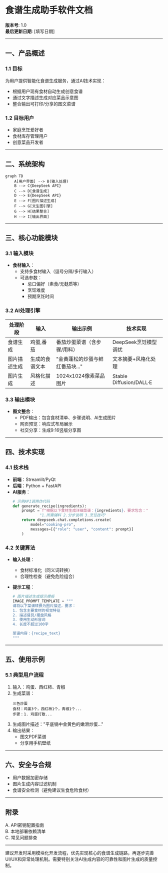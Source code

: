 # 食谱生成助手软件文档
**版本号**: 1.0  
**最后更新日期**: [填写日期]

---

## 一、产品概述
### 1.1 目标
为用户提供智能化食谱生成服务，通过AI技术实现：
- 根据用户现有食材自动生成创意食谱
- 通过文字描述生成对应菜品示意图
- 整合输出可打印/分享的图文菜谱

### 1.2 目标用户
- 家庭烹饪爱好者
- 食材库存管理用户
- 创意菜品开发者

---

## 二、系统架构
```mermaid
graph TD
    A[用户界面] --> B(输入处理)
    B --> C{DeepSeek API}
    C --> D[食谱生成]
    D --> E{DeepSeek API}
    E --> F[图片描述生成]
    F --> G[文生图引擎]
    G --> H[结果整合]
    H --> I[输出界面]
```

---

## 三、核心功能模块
### 3.1 输入模块
- **食材输入**：
  - 支持多食材输入（逗号分隔/多行输入）
  - 可选参数：
    - 忌口偏好（素食/无麸质等）
    - 烹饪难度
    - 预期烹饪时间

### 3.2 AI处理引擎
| 处理阶段       | 输入                | 输出示例                          | 技术实现                   |
|----------------|---------------------|-----------------------------------|--------------------------|
| 食谱生成       | 鸡蛋,番茄           | 番茄炒蛋菜谱（含步骤/用料）       | DeepSeek烹饪模型调优     |
| 图片描述生成   | 生成的食谱文本      | "金黄蓬松的炒蛋与鲜红番茄块..."   | 文本摘要+风格化处理      |
| 图片生成       | 风格化描述          | 1024x1024像素菜品图片             | Stable Diffusion/DALL·E  |

### 3.3 输出模块
- **图文整合**：
  - PDF输出：包含食材清单、步骤说明、AI生成图片
  - 网页预览：响应式布局展示
  - 社交分享：生成9:16竖版分享图

---

## 四、技术实现
### 4.1 技术栈
- **前端**：Streamlit/PyQt
- **后端**：Python + FastAPI
- **AI服务**：
  ```python
  # 示例API调用伪代码
  def generate_recipe(ingredients):
      prompt = f"根据以下食材生成详细菜谱：{ingredients}，要求包含："
              "1.所需辅料 2.分步说明 3.烹饪技巧"
      return deepseek.chat.completions.create(
          model="cooking-pro",
          messages=[{"role": "user", "content": prompt}]
      )
  ```

### 4.2 关键算法
- **输入处理**：
  - 食材标准化（同义词转换）
  - 合理性检查（避免危险组合）

- **提示工程**：
  ```python
  # 图片描述生成提示模板
  IMAGE_PROMPT_TEMPLATE = """
  请将以下菜谱转换为图片描述，要求：
  1. 包含主要食材的视觉特征
  2. 描述餐具/摆盘风格
  3. 使用生动形容词
  4. 长度不超过100字
  
  菜谱内容：{recipe_text}
  """
  ```

---

## 五、使用示例
### 5.1 典型用户流程
1. 输入：鸡蛋、西红柿、青椒
2. 生成菜谱：
   ```
   三色炒蛋
   食材：鸡蛋3个，西红柿1个，青椒1个...
   步骤：1. 鸡蛋打散... 
   ```
3. 生成图片描述："平底锅中金黄色的嫩滑炒蛋..."
4. 输出结果：
   - 图文PDF菜谱
   - 分享用手机壁纸

---

## 六、安全与合规
- 用户数据加密存储
- 图片生成内容过滤机制
- 食谱安全检测（避免建议生食危险食材）

---

## 附录
A. API密钥配置指南  
B. 本地部署依赖清单  
C. 常见问题排查

---

建议开发时采用模块化开发流程，优先实现核心的食谱生成链路，再逐步完善UI/UX和异常处理机制。需要特别关注AI生成内容的可靠性和图片生成的质量控制。
